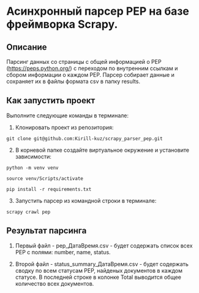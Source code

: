 # Асинхронный парсер PEP на базе фреймворка Scrapy.

##  **Описание**
Парсинг данных со страницы с общей информацией о PEP (https://peps.python.org/)
с переходом по внутренним ссылкам и сбором информации о каждом PEP.
Парсер собирает данные и сохраняет их в файлы формата csv в папку results.

## **Как запустить проект**
Выполните следующие команды в терминале:

1. Клонировать проект из репозитория:
```
git clone git@github.com:Kirill-kuz/scrapy_parser_pep.git
```
2. В корневой папке создайте виртуальное окружение и установите зависимости:
```
python -m venv venv
```
```
source venv/Scripts/activate
```
```
pip install -r requirements.txt 
```
3. Запустить парсер из командной строки в терминале:
```
scrapy crawl pep
```

## **Результат парсинга**
1. Первый файл - pep_ДатаВремя.csv - будет содержать список всех PEP с полями: number, name, status.

2. Второй файл - status_summary_ДатаВремя.csv - будет содержать сводку по всем статусам PEP,
найденых документов в каждом статусе. 
В последней строке в колонке Total выводится общее количество всех документов.

